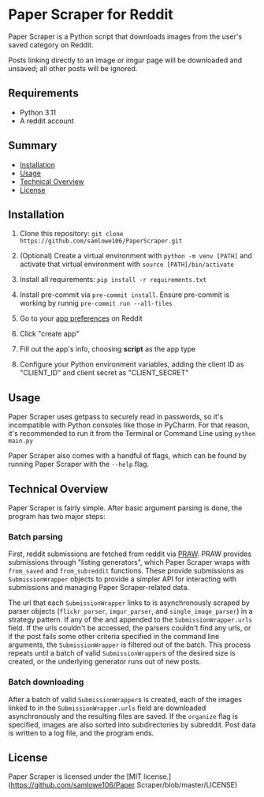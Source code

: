 # Paper Scraper for Reddit

Paper Scraper is a Python script that downloads images from the user's saved category on Reddit.

Posts linking directly to an image or imgur page will be downloaded and unsaved; all other posts will be ignored.

## Requirements

- Python 3.11
- A reddit account

## Summary

- [Installation](#installation)
- [Usage](#usage)
- [Technical Overview](#technical-overview)
- [License](#license)

## Installation

1. Clone this repository: `git clone https://github.com/samlowe106/PaperScraper.git`

2. (Optional) Create a virtual environment with `python -m venv [PATH]` and activate that virtual environment with `source [PATH]/bin/activate`

3. Install all requirements: `pip install -r requirements.txt`

4. Install pre-commit via `pre-commit install`. Ensure pre-commit is working by runnig `pre-commit run --all-files`

5. Go to your [app preferences](https://www.reddit.com/prefs/apps/) on Reddit

6. Click "create app"

7. Fill out the app's info, choosing **script** as the app type

8. Configure your Python environment variables, adding the client ID as "CLIENT_ID" and client secret as "CLIENT_SECRET"

## Usage

Paper Scraper uses getpass to securely read in passwords, so it's incompatible with Python consoles like those in PyCharm. For that reason, it's recommended to run it from the Terminal or Command Line using `python main.py`

Paper Scraper also comes with a handful of flags, which can be found by running Paper Scraper with the `--help` flag.

## Technical Overview

Paper Scraper is fairly simple. After basic argument parsing is done, the program has two major steps:

### Batch parsing

First, reddit submissions are fetched from reddit via [PRAW](https://praw.readthedocs.io/en/stable/index.html). PRAW provides submissions through "listing generators", which Paper Scraper wraps with `from_saved` and `from_subreddit` functions. These provide submissions as `SubmissionWrapper` objects to provide a simpler API for interacting with submissions and managing Paper Scraper-related data.

The url that each `SubmissionWrapper` links to is asynchronously scraped by parser objects (`flickr_parser`, `imgur_parser`, and `single_image_parser`) in a strategy pattern. If any of the and appended to the `SubmissionWrapper.urls` field. If the urls couldn't be accessed, the parsers couldn't find any urls, or if the post fails some other criteria specified in the command line arguments, the `SubmissionWrapper` is filtered out of the batch. This process repeats until a batch of valid `SubmissionWrapper`s of the desired size is created, or the underlying generator runs out of new posts.

### Batch downloading

After a batch of valid `SubmissionWrapper`s is created, each of the images linked to in the `SubmissionWrapper.urls` field are downloaded asynchronously and the resulting files are saved. If the `organize` flag is specified, images are also sorted into subdirectories by subreddit. Post data is written to a log file, and the program ends.

## License

Paper Scraper is licensed under the [MIT license.](https://github.com/samlowe106/Paper Scraper/blob/master/LICENSE)
